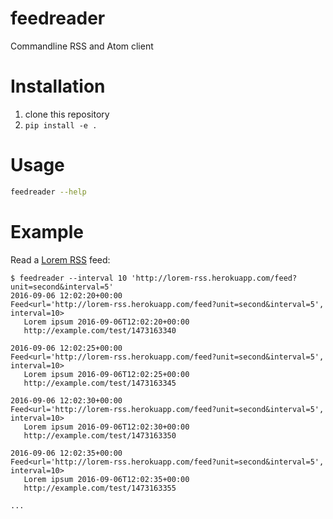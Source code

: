# feedreader

Commandline RSS and Atom client


# Installation

1. clone this repository
1. `pip install -e .`


# Usage

```bash
feedreader --help
```

# Example


Read a [Lorem RSS](http://lorem-rss.herokuapp.com/) feed:

```
$ feedreader --interval 10 'http://lorem-rss.herokuapp.com/feed?unit=second&interval=5'
2016-09-06 12:02:20+00:00
Feed<url='http://lorem-rss.herokuapp.com/feed?unit=second&interval=5', interval=10>
   Lorem ipsum 2016-09-06T12:02:20+00:00
   http://example.com/test/1473163340

2016-09-06 12:02:25+00:00
Feed<url='http://lorem-rss.herokuapp.com/feed?unit=second&interval=5', interval=10>
   Lorem ipsum 2016-09-06T12:02:25+00:00
   http://example.com/test/1473163345

2016-09-06 12:02:30+00:00
Feed<url='http://lorem-rss.herokuapp.com/feed?unit=second&interval=5', interval=10>
   Lorem ipsum 2016-09-06T12:02:30+00:00
   http://example.com/test/1473163350

2016-09-06 12:02:35+00:00
Feed<url='http://lorem-rss.herokuapp.com/feed?unit=second&interval=5', interval=10>
   Lorem ipsum 2016-09-06T12:02:35+00:00
   http://example.com/test/1473163355

...
```